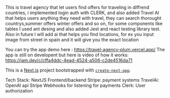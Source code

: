 This is travel agency that let users find offers for traveling in diffrend countries, i implemented login auth with CLERK, and also added Travel AI that helps
users anything they need with travel, they can search thorought countrys,summer offers winter offers and so on, for some components like tables l used ant desing 
and also added Jest and react testing library test. Also in future l will add ai that helps you find locations, for ex you input image from street in spain and it will give you the exact location


You can try the app demo here : https://travel-agency-plum.vercel.app/
The app is still on developent but here is video of how it works:  https://jam.dev/c/cffa4ddc-4ead-4524-a506-c2de4516da71

This is a [Next.js](https://nextjs.org/) project bootstrapped with [`create-next-app`](https://github.com/vercel/next.js/tree/canary/packages/create-next-app).

Tech Stack: 
NextJS Frontend/backend
Stripe: payment systems
TravelAi: OpenAI api
Stripe Webhooks for listening for payments
Clerk: User authorization


